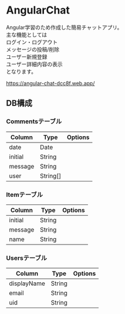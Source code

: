 # AngularChat
Angular学習のため作成した簡易チャットアプリ。  
主な機能としては  
ログイン・ログアウト  
メッセージの投稿/削除  
ユーザー新規登録  
ユーザー詳細内容の表示  
となります。  

https://angular-chat-dcc8f.web.app/  

## DB構成
### Commentsテーブル
| Column | Type | Options |
| -- | -- | -- |
| date | Date | |
|  initial | String | |
|  message | String | |
|  user | String[] | |

### Itemテーブル
| Column | Type | Options |
| -- | -- | -- |
| initial | String | |
|  message | String | |
|  name | String | |

### Usersテーブル
| Column | Type | Options |
| -- | -- | -- |
| displayName | String | |
|  email | String | |
|  uid | String | |
